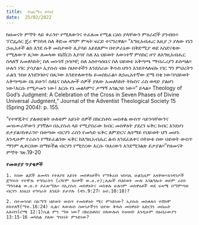 ```yaml
---
title:  ተጨማሪ ሀሳብ
date:  25/02/2022
---
```


ከዘመናት ምኞት ላይ ቀራንዮ የሚለውንና ተፈጸመ የሚል  ርዕስ ያላቸውን ምዕራፎች ያንብቡ። ፕሮፌሰር ጄሪ ሞስካላ ስለ ቅድመ ዳግም ምጻት ፍርድ ተናግረዋል። “እግዚአብሔር እዚያ ጋ ያለው የኔን ኃጢአቶች ልክ እንደ ሱቅ መስታወት ሊያሳይ አይደለም። በተቃራኒው በቅድሚያ ወደ አስደናቂው የሚለውጥ ጸጋው ለመላው ዩኒቨርስ እያሳየ ስለ እኔ ህይወት እውነተኛ ምስክር ሆኖ ለእግዚአብሔር ስላለኝ አመለካከት; ስለ መነሳሻ ኃሳቦቼ; ስለ አስተሳሰቤና ስለ ህይወቴ አቅጣጫ ማብራሪያን ይሰጣል። ሁሉን ነገር ያሳያል። ኢየሱስ ብዙ ስህተቶችን እንደሰራሁ ቅዱስ ህጉን እንደተላለፍኩ ነገር ግን ምህረትን ፈልጌ ንስሀ እንደገባሁና በጸጋው እንደተለወጥኩ ይመሰክራል። ለኃጢአተኛው ደሜ በቂ ነው፤የህይወት አቅጣጫው በኔ ይሁን፤ ስለኔና ስለሌሎች ሰዎች ያለው አመለካከት ትኩስና ራስ ወዳድ ያልሆነ ነው፤እርሱ የሚታመን ነው፤ እርሱ የኔ መልካምና ታማኝ አገልጋይ ነው።” ይላል። Theology of God’s Judgment: A Celebration of the Cross in Seven Phases of Divine Universal Judgment,” Journal of the Adventist Theological Society 15 (Spring 2004): p. 155.

“የተዋጁትና ያልወደቁት ሁለቱም አይነት ሰዎች በክርስቶስ መስቀል ውስጥ ሳይንሳቸውንና መዝሙራቸውን ያገኛሉ። በኢየሱስ ላይ የሚያበራው ክብር መስዋዕት ያደረገ ፍቅር ክብር እንደሆነ ይታያል።ከቀራንዮ በወጣው ብርሃን ራስን የመካድ ፍቅር ለምድርና ለሰማይ የህይወት ህግ መሆኑ እንዲሁም የራሱን የማይፈልገው ፍቅር ከእግዚአብሔር ልብ እንደፈለቀና በትሁቱ ሰው ህይወት ውስጥ ማንም ሊቀርበው በማይችል ብርሃን የሚኖረው እርሱ ባህሪውን እንደሚገልጽ ይታያል።”የዘመናት ምኞት ገጽ.19-20

**የመወያያ ጥያቄዎች**

`1. የሰው ልጆች ለመዳን የተለያዩ አይነት መስዋዕቶችን የማቅረብ ዝንባሌ ሁልጊዜም አላቸው።አንዳንዶች ጀግንነት የተሞሉ ተግባራትን (ረዥም ጉዞዎች ወ.ዘ.ተ);ሌሎች የህይወት ሙሉ አገልግሎት ወይም ራስን ማጎሳቆል ወ.ዘ.ተ ይፈጽማሉ። በኢየሱስ መስዋዕትና መስቀሉ ሁሉንም መስዋዕቶች ወደ ፍጻሜ በማምጣቱ ብርሃን እነዚህ ተግባራት እንዴት ይታያሉ (ዳን.9:27፤ ዕብ.10:18)?`

`2. በተመሳሳይ በአማኙ ህይወት ውስጥ የመስዋዕት ሚና ምንድነው? ኢየሱስ መስቀሉን ተሸክሞ ይከተለኝ(ማቴ.16:24) ሲልና ጳውሎስ ሰውነታችንን ህያው ቅዱስ መስዋዕት አድርገን መስጠት አለብን(ሮሜ 12:1)ሲል ምን ማቱ ነው? በክርስቶስና በጳውሎስ ትዕዛዛት እንዲሁም በዕብራውያን 13:15-16 መካከል ያለው ግንኑነት ምንድነው?`